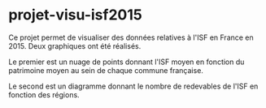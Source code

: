 # projet-visu-isf2015

Ce projet permet de visualiser des données relatives à l'ISF en France en 2015.
Deux graphiques ont été réalisés.

Le premier est un nuage de points donnant l'ISF moyen en fonction du patrimoine moyen au sein de chaque commune française. 

Le second est un diagramme donnant le nombre de redevables de l'ISF en fonction des régions. 